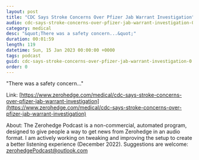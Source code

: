```yaml
---
layout: post
title: "CDC Says Stroke Concerns Over Pfizer Jab Warrant Investigation"
audio: cdc-says-stroke-concerns-over-pfizer-jab-warrant-investigation-0
category: medical
desc: "&quot;There was a safety concern...&quot;"
duration: 00:01:59
length: 119
datetime: Sun, 15 Jan 2023 00:00:00 +0000
tags: podcast
guid: cdc-says-stroke-concerns-over-pfizer-jab-warrant-investigation-0
order: 0
---
```

&quot;There was a safety concern...&quot;

Link: [https://www.zerohedge.com/medical/cdc-says-stroke-concerns-over-pfizer-jab-warrant-investigation](https://www.zerohedge.com/medical/cdc-says-stroke-concerns-over-pfizer-jab-warrant-investigation)

About: The Zerohedge Podcast is a non-commercial, automated program, designed to give people a way to get news from Zerohedge in an audio format.  I am actively working on tweaking and improving the setup to create a better listening experience (December 2022).  Suggestions are welcome: [zerohedgePodcast@outlook.com](mailto:zerohedgePodcast@outlook.com)